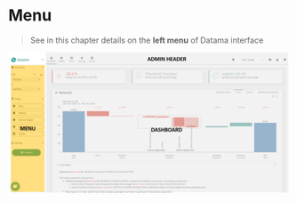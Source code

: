 # Menu

> See in this chapter details on the **left menu** of Datama interface

![menu](images/compare_home_menu.png)
